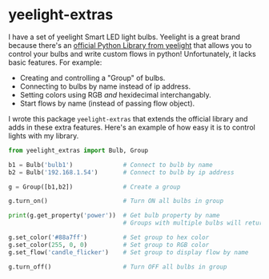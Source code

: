 # yeelight-extras

I have a set of yeelight Smart LED light bulbs. Yeelight is a great brand because there's an [official Python Library from yeelight](https://yeelight.readthedocs.io/en/latest/) that allows you to control your bulbs and write custom flows in python! Unfortunately, it lacks basic features. For example:

* Creating and controlling a "Group" of bulbs.
* Connecting to bulbs by name instead of ip address.
* Setting colors using RGB *and* hexidecimal interchangably.
* Start flows by name (instead of passing flow object). 

I wrote this package `yeelight-extras` that extends the official library and adds in these extra features. Here's an example of how easy it is to control lights with my library.

```python
from yeelight_extras import Bulb, Group

b1 = Bulb('bulb1')              # Connect to bulb by name
b2 = Bulb('192.168.1.54')       # Connect to bulb by ip address

g = Group([b1,b2])              # Create a group

g.turn_on()                     # Turn ON all bulbs in group

print(g.get_property('power'))  # Get bulb property by name 
                                # Groups with multiple bulbs will return list (ie. ['on', 'on'])

g.set_color('#88a7ff')          # Set group to hex color
g.set_color(255, 0, 0)          # Set group to RGB color
g.set_flow('candle_flicker')    # Set group to display flow by name

g.turn_off()                    # Turn OFF all bulbs in group
```

